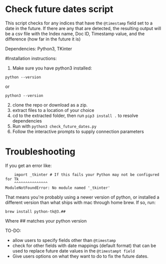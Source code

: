 # Check future dates script

This script checks for any indices that have the `@timestamp` field set to a date in the future. If there are any that are detected, the resulting output will be a csv file with the Index name, Doc ID, Timestamp value, and the difference (how far in the future it is)

Dependencies: Python3, TKinter

#Installation instructions:

1. Make sure you have python3 installed:
```
python --version
```
or
```
python3 --version
```
2. clone the repo or download as a zip.
3. extract files to a location of your choice
4. cd to the extracted folder, then run `pip3 install .` to resolve dependencies
5. Run with `python3 check_future_dates.py`
6. Follow the interactive prompts to supply connection parameters

# Troubleshooting

If you get an error like:
```
    import _tkinter # If this fails your Python may not be configured for Tk
    ^^^^^^^^^^^^^^^
ModuleNotFoundError: No module named '_tkinter'
```
That means you're probably using a newer version of python, or installed a different version than what ships with mac through home brew. If so, run:
```
brew install python-tk@3.##
```
Where ## matches your python version


TO-DO:
- allow users to specify fields other than `@timestamp`
- check for other fields with date mappings (default format) that can be used to replace future date values in the `@timestampt field`
- Give users options on what they want to do to fix the future dates.
